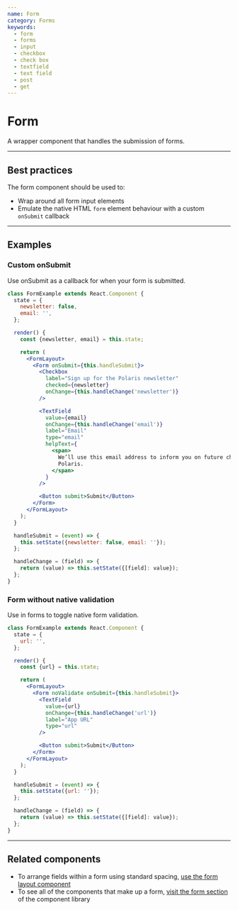 ```yaml
---
name: Form
category: Forms
keywords:
  - form
  - forms
  - input
  - checkbox
  - check box
  - textfield
  - text field
  - post
  - get
---
```


# Form

A wrapper component that handles the submission of forms.

---

## Best practices

The form component should be used to:

* Wrap around all form input elements
* Emulate the native HTML `form` element behaviour with a custom `onSubmit` callback

---

## Examples

### Custom onSubmit

Use onSubmit as a callback for when your form is submitted.

```jsx
class FormExample extends React.Component {
  state = {
    newsletter: false,
    email: '',
  };

  render() {
    const {newsletter, email} = this.state;

    return (
      <FormLayout>
        <Form onSubmit={this.handleSubmit}>
          <Checkbox
            label="Sign up for the Polaris newsletter"
            checked={newsletter}
            onChange={this.handleChange('newsletter')}
          />

          <TextField
            value={email}
            onChange={this.handleChange('email')}
            label="Email"
            type="email"
            helpText={
              <span>
                We’ll use this email address to inform you on future changes to
                Polaris.
              </span>
            }
          />

          <Button submit>Submit</Button>
        </Form>
      </FormLayout>
    );
  }

  handleSubmit = (event) => {
    this.setState({newsletter: false, email: ''});
  };

  handleChange = (field) => {
    return (value) => this.setState({[field]: value});
  };
}
```

### Form without native validation

Use in forms to toggle native form validation.

```jsx
class FormExample extends React.Component {
  state = {
    url: '',
  };

  render() {
    const {url} = this.state;

    return (
      <FormLayout>
        <Form noValidate onSubmit={this.handleSubmit}>
          <TextField
            value={url}
            onChange={this.handleChange('url')}
            label="App URL"
            type="url"
          />

          <Button submit>Submit</Button>
        </Form>
      </FormLayout>
    );
  }

  handleSubmit = (event) => {
    this.setState({url: ''});
  };

  handleChange = (field) => {
    return (value) => this.setState({[field]: value});
  };
}
```

---

## Related components

* To arrange fields within a form using standard spacing, [use the form layout component](/components/forms/form-layout)
* To see all of the components that make up a form, [visit the form section](/components/forms/checkbox#navigation) of the component library
